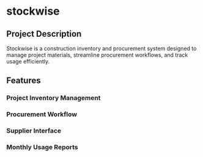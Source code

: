# stockwise

## Project Description
Stockwise is a construction inventory and procurement system designed to manage project materials, streamline procurement workflows, and track usage efficiently.

## Features

### Project Inventory Management

### Procurement Workflow

### Supplier Interface

### Monthly Usage Reports

